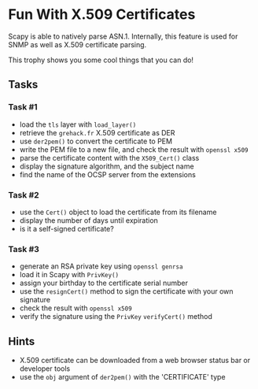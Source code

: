 # Fun With X.509 Certificates

Scapy is able to natively parse ASN.1. Internally, this feature is used for SNMP
as well as X.509 certificate parsing.

This trophy shows you some cool things that you can do!

## Tasks

### Task #1

- load the `tls` layer with `load_layer()`
- retrieve the `grehack.fr` X.509 certificate as DER
- use `der2pem()` to convert the certificate to PEM
- write the PEM file to a new file, and check the result with `openssl x509`
- parse the certificate content with the `X509_Cert()` class
- display the signature algorithm, and the subject name
- find the name of the OCSP server from the extensions

### Task #2

- use the `Cert()` object to load the certificate from its filename
- display the number of days until expiration
- is it a self-signed certificate?

### Task #3

- generate an RSA private key using `openssl genrsa`
- load it in Scapy with `PrivKey()`
- assign your birthday to the certificate serial number
- use the `resignCert()` method to sign the certificate with your own signature
- check the result with `openssl x509`
- verify the signature using the `PrivKey` `verifyCert()` method

## Hints

- X.509 certificate can be downloaded from a web browser status bar or developer tools
- use the `obj` argument of `der2pem()` with the 'CERTIFICATE' type
